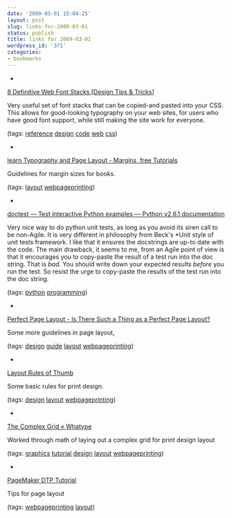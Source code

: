 ```yaml
---
date: '2009-03-01 15:04:25'
layout: post
slug: links-for-2009-03-01
status: publish
title: links for 2009-03-01
wordpress_id: '371'
categories:
- bookmarks
---
```


  *


[8 Definitive Web Font Stacks [Design Tips & Tricks]](http://www.sitepoint.com/article/eight-definitive-font-stacks/)


Very useful set of  font stacks that can be copied-and pasted into your CSS. This allows for good-looking typography on your web sites, for users who have good font support, while still making the site work for everyone.


(tags: [reference](http://delicious.com/eob/reference) [design](http://delicious.com/eob/design) [code](http://delicious.com/eob/code) [web](http://delicious.com/eob/web) [css](http://delicious.com/eob/css))


  *


[learn Typography and Page Layout - Margins, free Tutorials](http://www.typography-1st.com/typo/margins.shtml)


Guidelines for margin sizes for books.


(tags: [layout](http://delicious.com/eob/layout) [webpageprinting](http://delicious.com/eob/webpageprinting))


  *


[doctest — Test interactive Python examples — Python v2.6.1 documentation](http://docs.python.org/library/doctest.html#module-doctest)


Very nice way to do python unit tests, as long as you avoid its siren call to be non-Agile.  It is very different in philosophy from Beck's *Unit style of unit tests framework.  I like that it ensures the docstrings are up-to date with the code.  The main drawback, it seems to me, from an Agile point of view is that it encourages you to copy-paste the result of a test run into the doc string.  That is *bad*.  You should write down your expected results *before* you run the test.  So resist the urge to copy-paste the results of the test run into the doc string.


(tags: [python](http://delicious.com/eob/python) [programming](http://delicious.com/eob/programming))


  *


[Perfect Page Layout - Is There Such a Thing as a Perfect Page Layout?](http://desktoppub.about.com/cs/pagelayout/f/layout_rules.htm)


Some more guidelines in page layout,


(tags: [design](http://delicious.com/eob/design) [guide](http://delicious.com/eob/guide) [layout](http://delicious.com/eob/layout) [webpageprinting](http://delicious.com/eob/webpageprinting))


  *


[Layout Rules of Thumb](http://www.writedesignonline.com/resources/design/rules/layout.html)


Some basic rules for print design.


(tags: [design](http://delicious.com/eob/design) [layout](http://delicious.com/eob/layout) [webpageprinting](http://delicious.com/eob/webpageprinting))


  *


[The Complex Grid « Whatype](http://whatype.wordpress.com/texts/the-complex-grid/)


Worked through math of laying out a complex grid for print design layout


(tags: [graphics](http://delicious.com/eob/graphics) [tutorial](http://delicious.com/eob/tutorial) [design](http://delicious.com/eob/design) [layout](http://delicious.com/eob/layout) [webpageprinting](http://delicious.com/eob/webpageprinting))


  *


[PageMaker DTP Tutorial](http://designer-info.com/Writing/dtp_tutorial.htm)


Tips for page layout


(tags: [webpageprinting](http://delicious.com/eob/webpageprinting) [layout](http://delicious.com/eob/layout))



